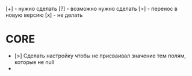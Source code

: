 [+] - нужно сделать
[?] - возможно нужно сделать
[>] - перенос в новую версию
[x] - не делать

# CORE
* [>] Сделать настройку чтобы не присваивал значение тем полям, которые не null
*
